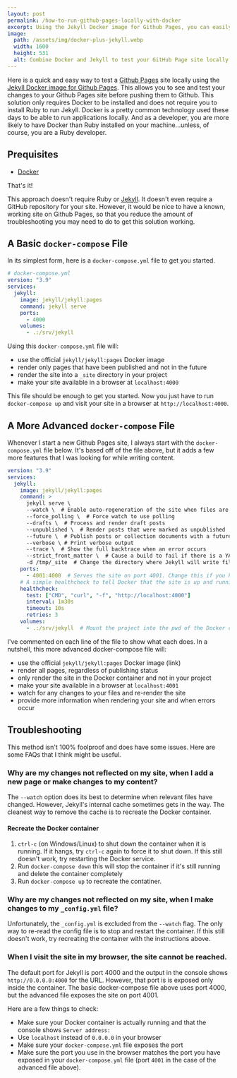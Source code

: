 ```yaml
---
layout: post
permalink: /how-to-run-github-pages-locally-with-docker
excerpt: Using the Jekyll Docker image for Github Pages, you can easily test a Github Pages site locally before pushing to Github.
image:
  path: /assets/img/docker-plus-jekyll.webp
  width: 1600
  height: 531
  alt: Combine Docker and Jekyll to test your GitHub Page site locally
---
```


Here is a quick and easy way to test a [Github Pages](https://pages.github.com/) site locally using the [Jekyll Docker image for Github Pages](https://hub.docker.com/r/jekyll/jekyll/tags?name=pages&page=1&ordering=last_updated). This allows you to see and test your changes to your Github Pages site before pushing them to Github. This solution only requires Docker to be installed and does not require you to install Ruby to run Jekyll. Docker is a pretty common technology used these days to be able to run applications locally. And as a developer, you are more likely to have Docker than Ruby installed on your machine...unless, of course, you are a Ruby developer.

## Prequisites
- [Docker](https://www.docker.com/products/personal)

That's it!

This approach doesn't require Ruby or [Jekyll](https://jekyllrb.com/). It doesn't even require a GitHub repository for your site. However, it would be nice to have a known, working site on Github Pages, so that you reduce the amount of troubleshooting you may need to do to get this solution working.

## A Basic `docker-compose` File
In its simplest form, here is a `docker-compose.yml` file to get you started.

```yaml
# docker-compose.yml
version: "3.9"
services:
  jekyll:
    image: jekyll/jekyll:pages
    command: jekyll serve
    ports:
      - 4000
    volumes:
      - .:/srv/jekyll
```

Using this `docker-compose.yml` file will:
- use the official `jekyll/jekyll:pages` Docker image
- render only pages that have been published and not in the future
- render the site into a `_site` directory in your project
- make your site available in a browser at `localhost:4000`

This file should be enough to get you started. Now you just have to run `docker-compose up` and visit your site in a browser at `http://localhost:4000`.

## A More Advanced `docker-compose` File
Whenever I start a new Github Pages site, I always start with the `docker-compose.yml` file below. It's based off of the file above, but it adds a few more features that I was looking for while writing content.

```yaml
version: "3.9"
services:
  jekyll:
    image: jekyll/jekyll:pages
    command: >
      jekyll serve \
      --watch \  # Enable auto-regeneration of the site when files are modified.
      --force_polling \  # Force watch to use polling
      --drafts \  # Process and render draft posts
      --unpublished \  # Render posts that were marked as unpublished
      --future \  # Publish posts or collection documents with a future date
      --verbose \ # Print verbose output
      --trace \  # Show the full backtrace when an error occurs
      --strict_front_matter \  # Cause a build to fail if there is a YAML syntax error in a page's front matter
      -d /tmp/_site  # Change the directory where Jekyll will write files
    ports:
      - 4001:4000  # Serves the site on port 4001. Change this if you have other apps running on that port
    # A simple healthcheck to tell Docker that the site is up and running
    healthcheck:
      test: ["CMD", "curl", "-f", "http://localhost:4000"]
      interval: 1m30s
      timeout: 10s
      retries: 3
    volumes:
      - .:/srv/jekyll  # Mount the project into the pwd of the Docker container
```

I've commented on each line of the file to show what each does. In a nutshell, this more advanced docker-compose file will:
- use the official `jekyll/jekyll:pages` Docker image (link)
- render all pages, regardless of publishing status
- only render the site in the Docker container and not in your project
- make your site available in a browser at `localhost:4001`
- watch for any changes to your files and re-render the site
- provide more information when rendering your site and when errors occur

## Troubleshooting
This method isn't 100% foolproof and does have some issues. Here are some FAQs that I think might be useful.

### Why are my changes not reflected on my site, when I add a new page or make changes to my content?
The `--watch` option does its best to determine when relevant files have changed. However, Jekyll's internal cache sometimes gets in the way. The cleanest way to remove the cache is to recreate the Docker container.

#### Recreate the Docker container
1. `ctrl-c` (on Windows/Linux) to shut down the container when it is running. If it hangs, try `ctrl-c` again to force it to shut down. If this still doesn't work, try restarting the Docker service.
2. Run `docker-compose down` this will stop the container if it's still running and delete the container completely
3. Run `docker-compose up` to recreate the contatiner.

### Why are my changes not reflected on my site, when I make changes to my `_config.yml` file?
Unfortunately, the `_config.yml` is excluded from the `--watch` flag. The only way to re-read the config file is to stop and restart the container. If this still doesn't work, try recreating the container with the instructions above.

### When I visit the site in my browser, the site cannot be reached.
The default port for Jekyll is port 4000 and the output in the console shows `http://0.0.0.0:4000` for the URL. However, that port is is exposed only inside the container. The basic docker-compose file above uses port 4000, but the advanced file exposes the site on port 4001.

Here are a few things to check:
- Make sure your Docker container is actually running and that the console shows `Server address: `
- Use `localhost` instead of `0.0.0.0` in your browser
- Make sure your `docker-compose.yml` file exposes the port
- Make sure the port you use in the browser matches the port you have exposed in your `docker-compose.yml` file (port `4001` in the case of the advanced file above).